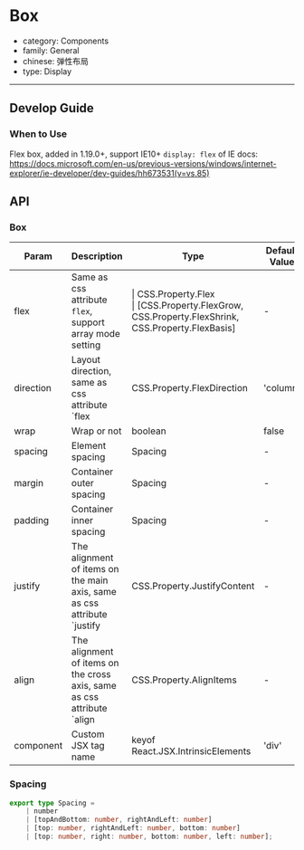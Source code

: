 # Box

-   category: Components
-   family: General
-   chinese: 弹性布局
-   type: Display

---

## Develop Guide

### When to Use

Flex box, added in 1.19.0+, support IE10+
`display: flex` of IE docs: https://docs.microsoft.com/en-us/previous-versions/windows/internet-explorer/ie-developer/dev-guides/hh673531(v=vs.85)

## API

### Box

| Param     | Description                                                             | Type                                                                                                  | Default Value | Required |
| --------- | ----------------------------------------------------------------------- | ----------------------------------------------------------------------------------------------------- | ------------- | -------- |
| flex      | Same as css attribute `flex`, support array mode setting                | \| CSS.Property.Flex<br/> \| [CSS.Property.FlexGrow, CSS.Property.FlexShrink, CSS.Property.FlexBasis] | -             |          |
| direction | Layout direction, same as css attribute `flex                           | CSS.Property.FlexDirection                                                                            | 'column'      |          |
| wrap      | Wrap or not                                                             | boolean                                                                                               | false         |          |
| spacing   | Element spacing                                                         | Spacing                                                                                               | -             |          |
| margin    | Container outer spacing                                                 | Spacing                                                                                               | -             |          |
| padding   | Container inner spacing                                                 | Spacing                                                                                               | -             |          |
| justify   | The alignment of items on the main axis, same as css attribute `justify | CSS.Property.JustifyContent                                                                           | -             |          |
| align     | The alignment of items on the cross axis, same as css attribute `align  | CSS.Property.AlignItems                                                                               | -             |          |
| component | Custom JSX tag name                                                     | keyof React.JSX.IntrinsicElements                                                                     | 'div'         |          |

### Spacing

```typescript
export type Spacing =
    | number
    | [topAndBottom: number, rightAndLeft: number]
    | [top: number, rightAndLeft: number, bottom: number]
    | [top: number, right: number, bottom: number, left: number];
```

